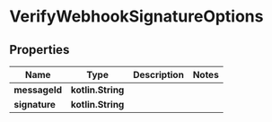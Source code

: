 
# VerifyWebhookSignatureOptions

## Properties
Name | Type | Description | Notes
------------ | ------------- | ------------- | -------------
**messageId** | **kotlin.String** |  | 
**signature** | **kotlin.String** |  | 



